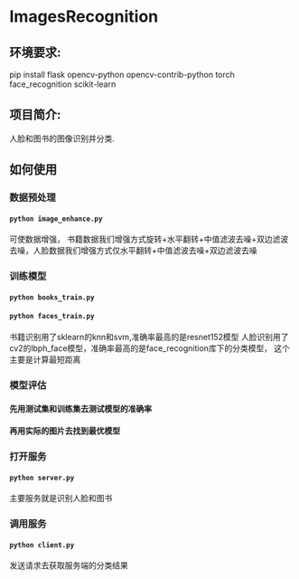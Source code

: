 # ImagesRecognition

## 环境要求:
pip install flask opencv-python opencv-contrib-python torch face_recognition scikit-learn

## 项目简介:
人脸和图书的图像识别并分类.

## 如何使用

### 数据预处理

#### ```python image_enhance.py``` 
可使数据增强， 书籍数据我们增强方式旋转+水平翻转+中值滤波去噪+双边滤波去噪，人脸数据我们增强方式仅水平翻转+中值滤波去噪+双边滤波去噪

### 训练模型

#### ```python books_train.py```
#### ```python faces_train.py```
书籍识别用了sklearn的knn和svm,准确率最高的是resnet152模型
人脸识别用了cv2的lbph_face模型，准确率最高的是face_recognition库下的分类模型， 这个主要是计算最短距离

### 模型评估
#### 先用测试集和训练集去测试模型的准确率
#### 再用实际的图片去找到最优模型

### 打开服务
#### ```python server.py```
主要服务就是识别人脸和图书

### 调用服务
#### ```python client.py```
发送请求去获取服务端的分类结果

